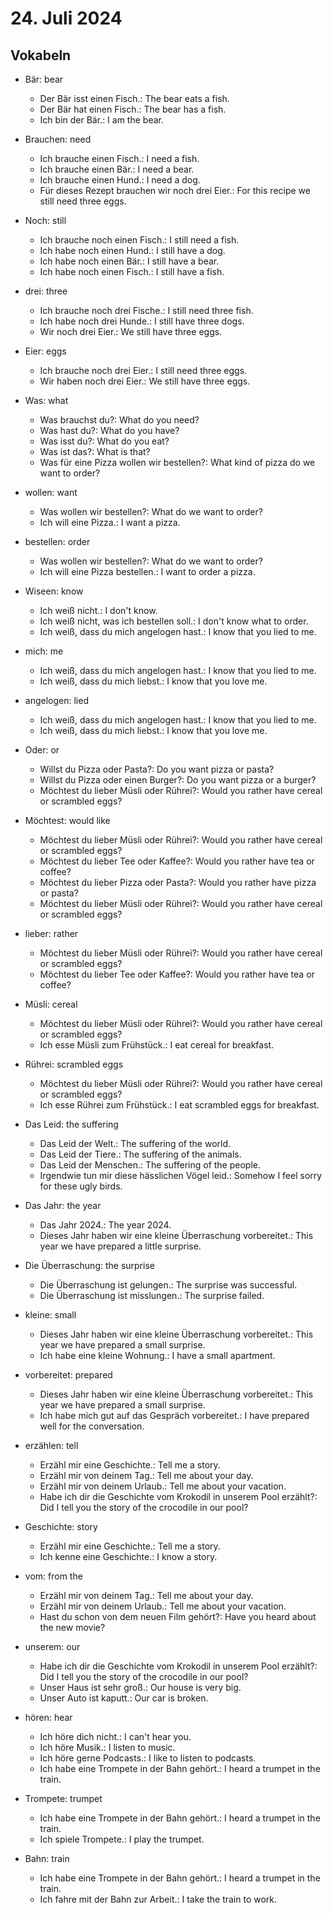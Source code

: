 # 24. Juli 2024

## Vokabeln

- Bär: bear

  - Der Bär isst einen Fisch.: The bear eats a fish.
  - Der Bär hat einen Fisch.: The bear has a fish.
  - Ich bin der Bär.: I am the bear.

- Brauchen: need

  - Ich brauche einen Fisch.: I need a fish.
  - Ich brauche einen Bär.: I need a bear.
  - Ich brauche einen Hund.: I need a dog.
  - Für dieses Rezept brauchen wir noch drei Eier.: For this recipe we still need three eggs.

- Noch: still

  - Ich brauche noch einen Fisch.: I still need a fish.
  - Ich habe noch einen Hund.: I still have a dog.
  - Ich habe noch einen Bär.: I still have a bear.
  - Ich habe noch einen Fisch.: I still have a fish.

- drei: three

  - Ich brauche noch drei Fische.: I still need three fish.
  - Ich habe noch drei Hunde.: I still have three dogs.
  - Wir noch drei Eier.: We still have three eggs.

- Eier: eggs

  - Ich brauche noch drei Eier.: I still need three eggs.
  - Wir haben noch drei Eier.: We still have three eggs.

- Was: what

  - Was brauchst du?: What do you need?
  - Was hast du?: What do you have?
  - Was isst du?: What do you eat?
  - Was ist das?: What is that?
  - Was für eine Pizza wollen wir bestellen?: What kind of pizza do we want to order?

- wollen: want

  - Was wollen wir bestellen?: What do we want to order?
  - Ich will eine Pizza.: I want a pizza.

- bestellen: order

  - Was wollen wir bestellen?: What do we want to order?
  - Ich will eine Pizza bestellen.: I want to order a pizza.

- Wiseen: know

  - Ich weiß nicht.: I don't know.
  - Ich weiß nicht, was ich bestellen soll.: I don't know what to order.
  - Ich weiß, dass du mich angelogen hast.: I know that you lied to me.

- mich: me

  - Ich weiß, dass du mich angelogen hast.: I know that you lied to me.
  - Ich weiß, dass du mich liebst.: I know that you love me.

- angelogen: lied

  - Ich weiß, dass du mich angelogen hast.: I know that you lied to me.
  - Ich weiß, dass du mich liebst.: I know that you love me.

- Oder: or

  - Willst du Pizza oder Pasta?: Do you want pizza or pasta?
  - Willst du Pizza oder einen Burger?: Do you want pizza or a burger?
  - Möchtest du lieber Müsli oder Rührei?: Would you rather have cereal or scrambled eggs?

- Möchtest: would like

  - Möchtest du lieber Müsli oder Rührei?: Would you rather have cereal or scrambled eggs?
  - Möchtest du lieber Tee oder Kaffee?: Would you rather have tea or coffee?
  - Möchtest du lieber Pizza oder Pasta?: Would you rather have pizza or pasta?
  - Möchtest du lieber Müsli oder Rührei?: Would you rather have cereal or scrambled eggs?

- lieber: rather

  - Möchtest du lieber Müsli oder Rührei?: Would you rather have cereal or scrambled eggs?
  - Möchtest du lieber Tee oder Kaffee?: Would you rather have tea or coffee?

- Müsli: cereal

  - Möchtest du lieber Müsli oder Rührei?: Would you rather have cereal or scrambled eggs?
  - Ich esse Müsli zum Frühstück.: I eat cereal for breakfast.

- Rührei: scrambled eggs

  - Möchtest du lieber Müsli oder Rührei?: Would you rather have cereal or scrambled eggs?
  - Ich esse Rührei zum Frühstück.: I eat scrambled eggs for breakfast.

- Das Leid: the suffering

  - Das Leid der Welt.: The suffering of the world.
  - Das Leid der Tiere.: The suffering of the animals.
  - Das Leid der Menschen.: The suffering of the people.
  - Irgendwie tun mir diese hässlichen Vögel leid.: Somehow I feel sorry for these ugly birds.

- Das Jahr: the year

  - Das Jahr 2024.: The year 2024.
  - Dieses Jahr haben wir eine kleine Überraschung vorbereitet.: This year we have prepared a little surprise.

- Die Überraschung: the surprise

  - Die Überraschung ist gelungen.: The surprise was successful.
  - Die Überraschung ist misslungen.: The surprise failed.

- kleine: small

  - Dieses Jahr haben wir eine kleine Überraschung vorbereitet.: This year we have prepared a small surprise.
  - Ich habe eine kleine Wohnung.: I have a small apartment.

- vorbereitet: prepared

  - Dieses Jahr haben wir eine kleine Überraschung vorbereitet.: This year we have prepared a small surprise.
  - Ich habe mich gut auf das Gespräch vorbereitet.: I have prepared well for the conversation.

- erzählen: tell

  - Erzähl mir eine Geschichte.: Tell me a story.
  - Erzähl mir von deinem Tag.: Tell me about your day.
  - Erzähl mir von deinem Urlaub.: Tell me about your vacation.
  - Habe ich dir die Geschichte vom Krokodil in unserem Pool erzählt?: Did I tell you the story of the crocodile in our pool?

- Geschichte: story

  - Erzähl mir eine Geschichte.: Tell me a story.
  - Ich kenne eine Geschichte.: I know a story.

- vom: from the

  - Erzähl mir von deinem Tag.: Tell me about your day.
  - Erzähl mir von deinem Urlaub.: Tell me about your vacation.
  - Hast du schon von dem neuen Film gehört?: Have you heard about the new movie?

- unserem: our

  - Habe ich dir die Geschichte vom Krokodil in unserem Pool erzählt?: Did I tell you the story of the crocodile in our pool?
  - Unser Haus ist sehr groß.: Our house is very big.
  - Unser Auto ist kaputt.: Our car is broken.

- hören: hear

  - Ich höre dich nicht.: I can't hear you.
  - Ich höre Musik.: I listen to music.
  - Ich höre gerne Podcasts.: I like to listen to podcasts.
  - Ich habe eine Trompete in der Bahn gehört.: I heard a trumpet in the train.

- Trompete: trumpet

  - Ich habe eine Trompete in der Bahn gehört.: I heard a trumpet in the train.
  - Ich spiele Trompete.: I play the trumpet.

- Bahn: train

  - Ich habe eine Trompete in der Bahn gehört.: I heard a trumpet in the train.
  - Ich fahre mit der Bahn zur Arbeit.: I take the train to work.
